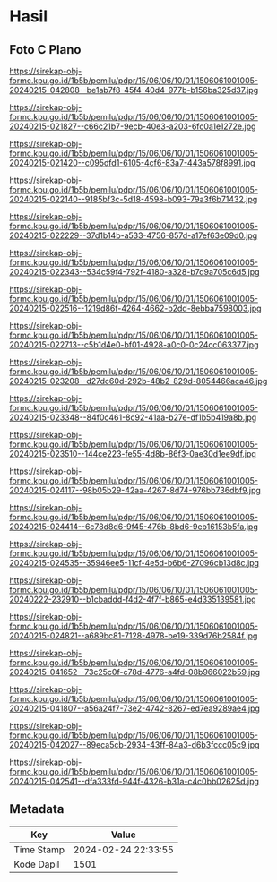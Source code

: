 # Hasil

## Foto C Plano

https://sirekap-obj-formc.kpu.go.id/1b5b/pemilu/pdpr/15/06/06/10/01/1506061001005-20240215-042808--be1ab7f8-45f4-40d4-977b-b156ba325d37.jpg

https://sirekap-obj-formc.kpu.go.id/1b5b/pemilu/pdpr/15/06/06/10/01/1506061001005-20240215-021827--c66c21b7-9ecb-40e3-a203-6fc0a1e1272e.jpg

https://sirekap-obj-formc.kpu.go.id/1b5b/pemilu/pdpr/15/06/06/10/01/1506061001005-20240215-021420--c095dfd1-6105-4cf6-83a7-443a578f8991.jpg

https://sirekap-obj-formc.kpu.go.id/1b5b/pemilu/pdpr/15/06/06/10/01/1506061001005-20240215-022140--9185bf3c-5d18-4598-b093-79a3f6b71432.jpg

https://sirekap-obj-formc.kpu.go.id/1b5b/pemilu/pdpr/15/06/06/10/01/1506061001005-20240215-022229--37d1b14b-a533-4756-857d-a17ef63e09d0.jpg

https://sirekap-obj-formc.kpu.go.id/1b5b/pemilu/pdpr/15/06/06/10/01/1506061001005-20240215-022343--534c59f4-792f-4180-a328-b7d9a705c6d5.jpg

https://sirekap-obj-formc.kpu.go.id/1b5b/pemilu/pdpr/15/06/06/10/01/1506061001005-20240215-022516--1219d86f-4264-4662-b2dd-8ebba7598003.jpg

https://sirekap-obj-formc.kpu.go.id/1b5b/pemilu/pdpr/15/06/06/10/01/1506061001005-20240215-022713--c5b1d4e0-bf01-4928-a0c0-0c24cc063377.jpg

https://sirekap-obj-formc.kpu.go.id/1b5b/pemilu/pdpr/15/06/06/10/01/1506061001005-20240215-023208--d27dc60d-292b-48b2-829d-8054466aca46.jpg

https://sirekap-obj-formc.kpu.go.id/1b5b/pemilu/pdpr/15/06/06/10/01/1506061001005-20240215-023348--84f0c461-8c92-41aa-b27e-df1b5b419a8b.jpg

https://sirekap-obj-formc.kpu.go.id/1b5b/pemilu/pdpr/15/06/06/10/01/1506061001005-20240215-023510--144ce223-fe55-4d8b-86f3-0ae30d1ee9df.jpg

https://sirekap-obj-formc.kpu.go.id/1b5b/pemilu/pdpr/15/06/06/10/01/1506061001005-20240215-024117--98b05b29-42aa-4267-8d74-976bb736dbf9.jpg

https://sirekap-obj-formc.kpu.go.id/1b5b/pemilu/pdpr/15/06/06/10/01/1506061001005-20240215-024414--6c78d8d6-9f45-476b-8bd6-9eb16153b5fa.jpg

https://sirekap-obj-formc.kpu.go.id/1b5b/pemilu/pdpr/15/06/06/10/01/1506061001005-20240215-024535--35946ee5-11cf-4e5d-b6b6-27096cb13d8c.jpg

https://sirekap-obj-formc.kpu.go.id/1b5b/pemilu/pdpr/15/06/06/10/01/1506061001005-20240222-232910--b1cbaddd-f4d2-4f7f-b865-e4d335139581.jpg

https://sirekap-obj-formc.kpu.go.id/1b5b/pemilu/pdpr/15/06/06/10/01/1506061001005-20240215-024821--a689bc81-7128-4978-be19-339d76b2584f.jpg

https://sirekap-obj-formc.kpu.go.id/1b5b/pemilu/pdpr/15/06/06/10/01/1506061001005-20240215-041652--73c25c0f-c78d-4776-a4fd-08b966022b59.jpg

https://sirekap-obj-formc.kpu.go.id/1b5b/pemilu/pdpr/15/06/06/10/01/1506061001005-20240215-041807--a56a24f7-73e2-4742-8267-ed7ea9289ae4.jpg

https://sirekap-obj-formc.kpu.go.id/1b5b/pemilu/pdpr/15/06/06/10/01/1506061001005-20240215-042027--89eca5cb-2934-43ff-84a3-d6b3fccc05c9.jpg

https://sirekap-obj-formc.kpu.go.id/1b5b/pemilu/pdpr/15/06/06/10/01/1506061001005-20240215-042541--dfa333fd-944f-4326-b31a-c4c0bb02625d.jpg


## Metadata

| Key        | Value               |
| ---------- | ------------------- |
| Time Stamp | 2024-02-24 22:33:55 |
| Kode Dapil | 1501                |



